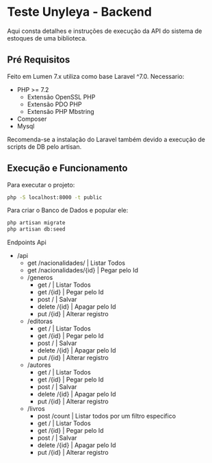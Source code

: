 # Teste Unyleya - Backend

Aqui consta detalhes e instruções de execução da API do sistema de estoques de uma biblioteca.

## Pré Requisitos
Feito em Lumen 7.x utiliza como base Laravel ^7.0.
Necessario:

+ PHP >= 7.2
    + Extensão OpenSSL PHP
    + Extensão PDO PHP
    + Extensão PHP Mbstring
+ Composer
+ Mysql

Recomenda-se a instalação do Laravel também devido a execução de scripts de DB pelo artisan.

## Execução e Funcionamento

Para executar o projeto:

```bash
php -S localhost:8000 -t public
```

Para criar o Banco de Dados e popular ele:

```bash
php artisan migrate
php artisan db:seed
```

Endpoints Api

+ /api
    + get /nacionalidades/ | Listar Todos
    + get /nacionalidades/{id} | Pegar pelo Id
    + /generos
        + get / | Listar Todos
        + get /{id} | Pegar pelo Id
        + post / | Salvar
        + delete /{id} | Apagar pelo Id
        + put /{id} | Alterar registro
    + /editoras
        + get / | Listar Todos
        + get /{id} | Pegar pelo Id
        + post / | Salvar
        + delete /{id} | Apagar pelo Id
        + put /{id} | Alterar registro
    + /autores
        + get / | Listar Todos
        + get /{id} | Pegar pelo Id
        + post / | Salvar
        + delete /{id} | Apagar pelo Id
        + put /{id} | Alterar registro
    + /livros
        + post /count | Listar todos por um filtro especifico
        + get / | Listar Todos
        + get /{id} | Pegar pelo Id
        + post / | Salvar
        + delete /{id} | Apagar pelo Id
        + put /{id} | Alterar registro

